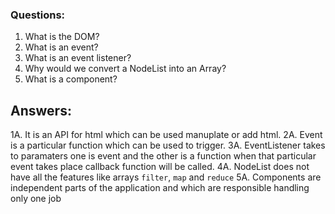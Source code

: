 ### Questions:
1. What is the DOM?
2. What is an event?
3. What is an event listener?
4. Why would we convert a NodeList into an Array?
5. What is a component? 

## Answers:
1A. It is an API for html which can be used manuplate or add html.
2A. Event is a particular function which can be used to trigger.
3A. EventListener takes to paramaters one is event and the other is a function when that particular event takes place callback function will be called.
4A. NodeList does not have all the features like arrays `filter`, `map` and `reduce`
5A. Components are independent parts of the application and which are responsible  handling only one job